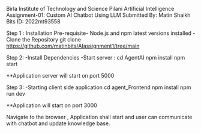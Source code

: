  
Birla Institute of Technology and Science Pilani
Artificial Intelligence
Assignment-01: Custom AI Chatbot Using LLM
Submitted By: Matin Shaikh
                                                                                                                Bits ID: 2022mt93558   


Step 1 : Installation
Pre-requisite-
Node.js and npm latest versions installed
-Clone the Repository
git clone https://github.com/matinbits/AIassignment1/tree/main

Step 2: 
-Install Dependencies
-Start server :
cd AgentAI
npm install
npm start

**Application server will start on port 5000

Step 3:
-Starting client side application
cd agent_Frontend
npm install
npm run dev

**Application will start on port 3000

Navigate to the browser , Application shall start and user can communicate with chatbot and update knowledge base.

